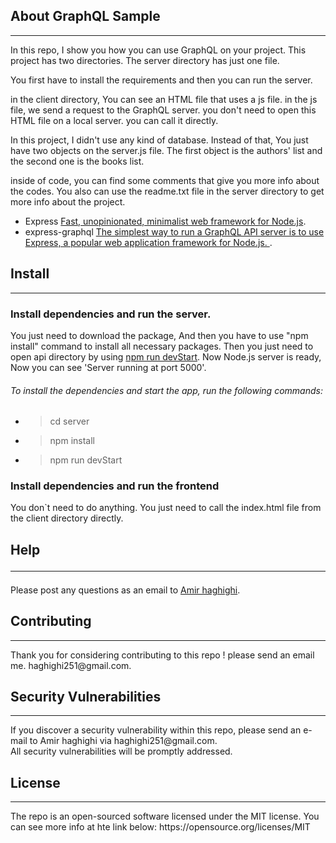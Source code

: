 

## About GraphQL Sample
<hr>
In this repo, I show you how you can use GraphQL on your project. This project has two directories. The server directory has just one file.

You first have to install the requirements and then you can run the server.

in the client directory, You can see an HTML file that uses a js file. in the js file, we send a request to the GraphQL server. you don't need to open this HTML file on a local server. you can call it directly.

In this project, I didn't use any kind of database. Instead of that, You just have two objects on the server.js file. The first object is the authors' list and the second one is the books list.

inside of code, you can find some comments that give you more info about the codes. You also can use the readme.txt file in the server directory to get more info about the project.

- Express [Fast, unopinionated, minimalist web framework for Node.js](https://expressjs.com/).
- express-graphql [The simplest way to run a GraphQL API server is to use Express, a popular web application framework for Node.js. ](https://graphql.org/graphql-js/running-an-express-graphql-server/).

## Install
<hr>

### Install dependencies and run the server.
You just need to download the package, And then you have to use "npm install" command to install all necessary packages. Then you just need to open api directory by using [npm run devStart](). Now Node.js server is ready, Now you can see 'Server running at port 5000'.

###### To install the dependencies and start the app, run the following commands:
* >cd server
* >npm install
* >npm run devStart

### Install dependencies and run the frontend

You don`t need to do anything. You just need to call the index.html file from the client directory directly.

## Help <hr>

Please post any questions as an email to [Amir haghighi](mailto:haghighi251@gmail.com).

## Contributing
<hr>
Thank you for considering contributing to this repo ! please send an email me. haghighi251@gmail.com.

## Security Vulnerabilities
<hr>
If you discover a security vulnerability within this repo, please send an e-mail to Amir haghighi via haghighi251@gmail.com.
<br>All security vulnerabilities will be promptly addressed.

## License
<hr>
The repo is an open-sourced software licensed under the MIT license. You can see more info at hte link below:
https://opensource.org/licenses/MIT
